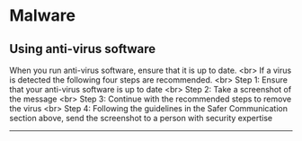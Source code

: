 # Malware

## Using anti-virus software

When you run anti-virus software, ensure that it is up to date.
&lt;br&gt;
If a virus is detected the following four steps are recommended.
&lt;br&gt;
Step 1: Ensure that your anti-virus software is up to date
&lt;br&gt;
Step 2: Take a screenshot of the message
&lt;br&gt;
Step 3: Continue with the recommended steps to remove the virus
&lt;br&gt;
Step 4: Following the guidelines in the Safer Communication section above, send the screenshot to a person with security expertise

***